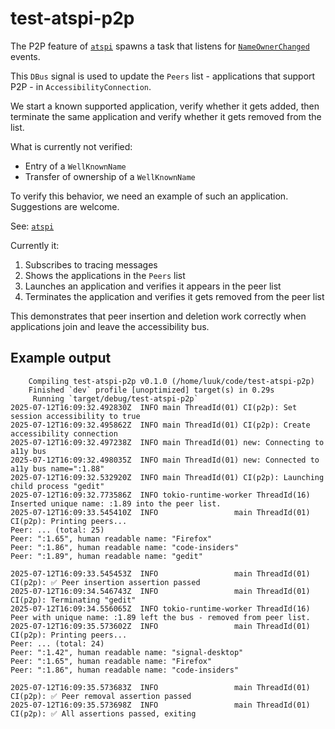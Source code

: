 # test-atspi-p2p

The P2P feature of [`atspi`](<http://github.com/odilia-app/atspi.git>) spawns a task that listens for [`NameOwnerChanged`](<https://dbus.freedesktop.org/doc/dbus-java/api/index.html?org/freedesktop/DBus.NameOwnerChanged.html>) events.

This `DBus` signal is used to update the `Peers` list - applications that support P2P - in `AccessibilityConnection`.

We start a known supported application, verify whether it gets added, then terminate the same application and verify whether it gets removed from the list.

What is currently not verified:

- Entry of a `WellKnownName`
- Transfer of ownership of a `WellKnownName`

To verify this behavior, we need an example of such an application.
Suggestions are welcome.

See: [`atspi`](http://github.com/odilia-app/atspi.git)

Currently it:

1. Subscribes to tracing messages
2. Shows the applications in the `Peers` list
3. Launches an application and verifies it appears in the peer list
4. Terminates the application and verifies it gets removed from the peer list

This demonstrates that peer insertion and deletion work correctly when applications join and leave the accessibility bus.

## Example output

```shell
    Compiling test-atspi-p2p v0.1.0 (/home/luuk/code/test-atspi-p2p)
    Finished `dev` profile [unoptimized] target(s) in 0.29s
     Running `target/debug/test-atspi-p2p`
2025-07-12T16:09:32.492830Z  INFO main ThreadId(01) CI(p2p): Set session accessibility to true
2025-07-12T16:09:32.495862Z  INFO main ThreadId(01) CI(p2p): Create accessibility connection
2025-07-12T16:09:32.497238Z  INFO main ThreadId(01) new: Connecting to a11y bus
2025-07-12T16:09:32.498035Z  INFO main ThreadId(01) new: Connected to a11y bus name=":1.88"
2025-07-12T16:09:32.532920Z  INFO main ThreadId(01) CI(p2p): Launching child process "gedit"
2025-07-12T16:09:32.773586Z  INFO tokio-runtime-worker ThreadId(16) Inserted unique name: :1.89 into the peer list.
2025-07-12T16:09:33.545410Z  INFO                 main ThreadId(01) CI(p2p): Printing peers...
Peer: ... (total: 25)
Peer: ":1.65", human readable name: "Firefox"
Peer: ":1.86", human readable name: "code-insiders"
Peer: ":1.89", human readable name: "gedit"

2025-07-12T16:09:33.545453Z  INFO                 main ThreadId(01) CI(p2p): ✅ Peer insertion assertion passed
2025-07-12T16:09:34.546743Z  INFO                 main ThreadId(01) CI(p2p): Terminating "gedit"
2025-07-12T16:09:34.556065Z  INFO tokio-runtime-worker ThreadId(16) Peer with unique name: :1.89 left the bus - removed from peer list.
2025-07-12T16:09:35.573602Z  INFO                 main ThreadId(01) CI(p2p): Printing peers...
Peer: ... (total: 24)
Peer: ":1.42", human readable name: "signal-desktop"
Peer: ":1.65", human readable name: "Firefox"
Peer: ":1.86", human readable name: "code-insiders"

2025-07-12T16:09:35.573683Z  INFO                 main ThreadId(01) CI(p2p): ✅ Peer removal assertion passed
2025-07-12T16:09:35.573698Z  INFO                 main ThreadId(01) CI(p2p): ✅ All assertions passed, exiting

```

